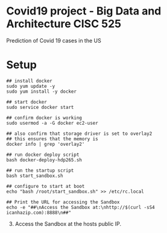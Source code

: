 # Covid19 project - Big Data and Architecture CISC 525
Prediction of Covid 19 cases in the US


# Setup
```
## install docker
sudo yum update -y
sudo yum install -y docker

## start docker
sudo service docker start

## confirm docker is working
sudo usermod -a -G docker ec2-user

## also confirm that storage driver is set to overlay2
## this ensures that the memory is 
docker info | grep 'overlay2'

## run docker deploy script
bash docker-deploy-hdp265.sh

## run the startup script
bash start_sandbox.sh

## configure to start at boot
echo "bash /root/start_sandbox.sh" >> /etc/rc.local

## Print the URL for accessing the Sandbox
echo -e "##\nAccess the Sandbox at:\nhttp://$(curl -sS4 icanhazip.com):8888\n##"
```

3. Access the Sandbox at the hosts public IP.
